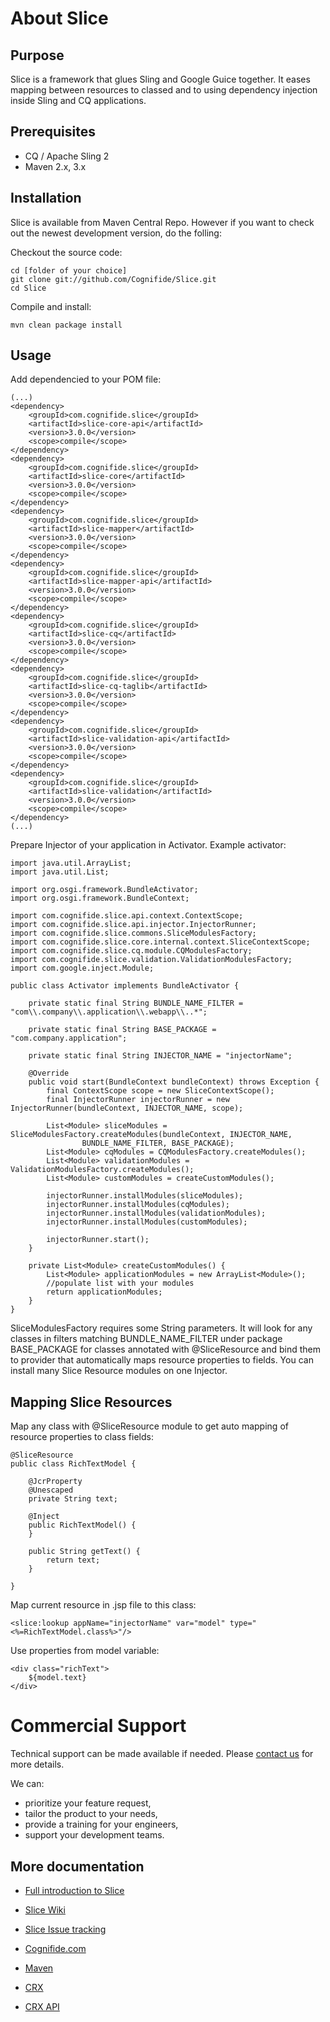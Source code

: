 # About Slice

## Purpose

Slice is a framework that glues Sling and Google Guice together. It eases mapping between
resources to classed and to using dependency injection inside Sling and CQ applications.

## Prerequisites

* CQ / Apache Sling 2
* Maven 2.x, 3.x

## Installation

Slice is available from Maven Central Repo. However if you want to check out the newest development version, do the folling:

Checkout the source code:

    cd [folder of your choice]
    git clone git://github.com/Cognifide/Slice.git
    cd Slice

Compile and install:

    mvn clean package install

## Usage

Add dependencied to your POM file:

    (...)
    <dependency>
        <groupId>com.cognifide.slice</groupId>
        <artifactId>slice-core-api</artifactId>
        <version>3.0.0</version>
        <scope>compile</scope>
    </dependency>
    <dependency>
        <groupId>com.cognifide.slice</groupId>
        <artifactId>slice-core</artifactId>
        <version>3.0.0</version>
        <scope>compile</scope>
    </dependency>
    <dependency>
        <groupId>com.cognifide.slice</groupId>
        <artifactId>slice-mapper</artifactId>
        <version>3.0.0</version>
        <scope>compile</scope>
    </dependency>
    <dependency>
        <groupId>com.cognifide.slice</groupId>
        <artifactId>slice-mapper-api</artifactId>
        <version>3.0.0</version>
        <scope>compile</scope>
    </dependency>
    <dependency>
        <groupId>com.cognifide.slice</groupId>
        <artifactId>slice-cq</artifactId>
        <version>3.0.0</version>
        <scope>compile</scope>
    </dependency>
    <dependency>
        <groupId>com.cognifide.slice</groupId>
        <artifactId>slice-cq-taglib</artifactId>
        <version>3.0.0</version>
        <scope>compile</scope>
    </dependency>
    <dependency>
        <groupId>com.cognifide.slice</groupId>
        <artifactId>slice-validation-api</artifactId>
        <version>3.0.0</version>
        <scope>compile</scope>
    </dependency>
    <dependency>
        <groupId>com.cognifide.slice</groupId>
        <artifactId>slice-validation</artifactId>
        <version>3.0.0</version>
        <scope>compile</scope>
    </dependency>
    (...)

Prepare Injector of your application in Activator. Example activator:

	import java.util.ArrayList;
	import java.util.List;
	
	import org.osgi.framework.BundleActivator;
	import org.osgi.framework.BundleContext;
	
	import com.cognifide.slice.api.context.ContextScope;
	import com.cognifide.slice.api.injector.InjectorRunner;
	import com.cognifide.slice.commons.SliceModulesFactory;
	import com.cognifide.slice.core.internal.context.SliceContextScope;
	import com.cognifide.slice.cq.module.CQModulesFactory;
	import com.cognifide.slice.validation.ValidationModulesFactory;
	import com.google.inject.Module;

	public class Activator implements BundleActivator {
	
		private static final String BUNDLE_NAME_FILTER = "com\\.company\\.application\\.webapp\\..*";
	
		private static final String BASE_PACKAGE = "com.company.application";
	
		private static final String INJECTOR_NAME = "injectorName";
	
		@Override
		public void start(BundleContext bundleContext) throws Exception {
			final ContextScope scope = new SliceContextScope();
			final InjectorRunner injectorRunner = new InjectorRunner(bundleContext, INJECTOR_NAME, scope);
			
			List<Module> sliceModules = SliceModulesFactory.createModules(bundleContext, INJECTOR_NAME,
					BUNDLE_NAME_FILTER, BASE_PACKAGE);
			List<Module> cqModules = CQModulesFactory.createModules();
			List<Module> validationModules = ValidationModulesFactory.createModules();
			List<Module> customModules = createCustomModules();
			
			injectorRunner.installModules(sliceModules);
			injectorRunner.installModules(cqModules);
			injectorRunner.installModules(validationModules);
			injectorRunner.installModules(customModules);
			
			injectorRunner.start();
		}
	
		private List<Module> createCustomModules() {
			List<Module> applicationModules = new ArrayList<Module>();
			//populate list with your modules
			return applicationModules;
		}
	}

SliceModulesFactory requires some String parameters. It will look for any classes in filters matching BUNDLE_NAME_FILTER under package BASE_PACKAGE for classes
annotated with @SliceResource and bind them to provider that automatically maps resource properties to fields.
You can install many Slice Resource modules on one Injector.

## Mapping Slice Resources

Map any class with @SliceResource module to get auto mapping of resource properties to class fields:

    @SliceResource
    public class RichTextModel {

        @JcrProperty
        @Unescaped
        private String text;

		@Inject
        public RichTextModel() {
        }

        public String getText() {
            return text;
        }

	}

Map current resource in .jsp file to this class:

    <slice:lookup appName="injectorName" var="model" type="<%=RichTextModel.class%>"/>

Use properties from model variable:

    <div class="richText">
        ${model.text}
    </div>

# Commercial Support

Technical support can be made available if needed. Please [contact us](https://www.cognifide.com/get-in-touch/) for more details.

We can:

* prioritize your feature request,
* tailor the product to your needs,
* provide a training for your engineers,
* support your development teams.

More documentation
------------------
* [Full introduction to Slice](https://cognifide.atlassian.net/wiki/display/SLICE/About+Slice)
* [Slice Wiki](https://cognifide.atlassian.net/wiki/display/SLICE)
* [Slice Issue tracking](https://cognifide.atlassian.net/browse/SLICE)

* [Cognifide.com](http://cognifide.com)

* [Maven](http://maven.apache.org)
* [CRX](http://www.day.com/day/en/products/crx.html)
* [CRX API](http://dev.day.com/content/docs/en/crx/current/how_to/package_manager.html#Package%20Manager%20HTTP%20Service%20API)